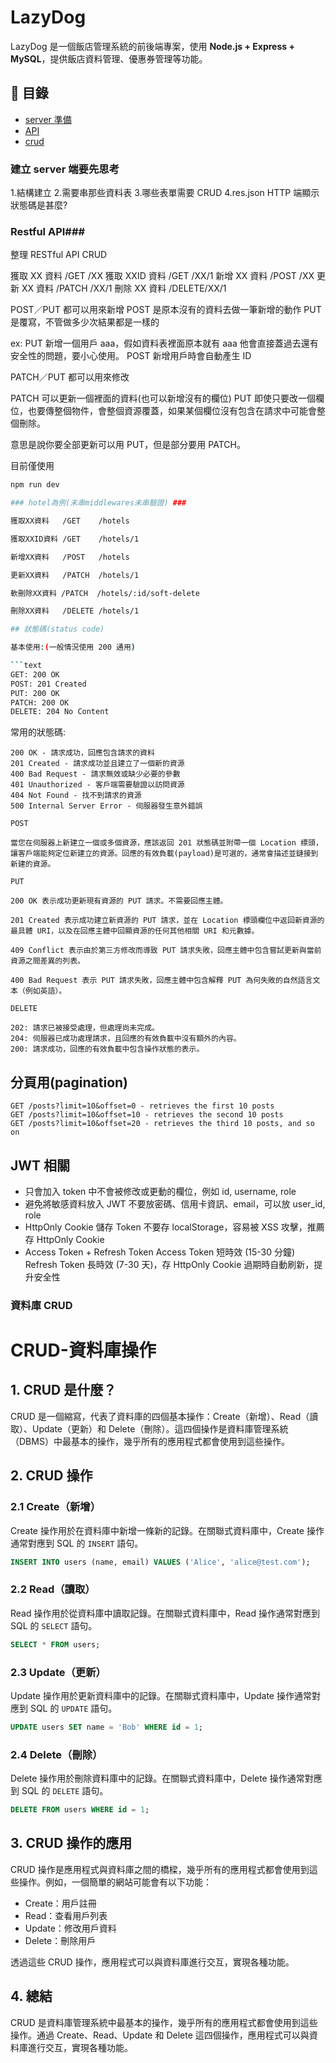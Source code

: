 # LazyDog 

LazyDog 是一個飯店管理系統的前後端專案，使用 **Node.js + Express + MySQL**，提供飯店資料管理、優惠券管理等功能。

## 📌 目錄

- [server 準備](#建立-server-端要先思考)
- [API](#restful-api)
- [crud](#crud-資料庫操作)

### 建立 server 端要先思考

1.結構建立 2.需要串那些資料表 3.哪些表單需要 CRUD
4.res.json HTTP 端顯示狀態碼是甚麼?

### Restful API###

整理 RESTful API CRUD

獲取 XX 資料 /GET /XX
獲取 XXID 資料 /GET /XX/1
新增 XX 資料 /POST /XX
更新 XX 資料 /PATCH /XX/1
刪除 XX 資料 /DELETE/XX/1

POST／PUT
都可以用來新增
POST 是原本沒有的資料去做一筆新增的動作
PUT 是覆寫，不管做多少次結果都是一樣的

ex:
PUT 新增一個用戶 aaa，假如資料表裡面原本就有 aaa 他會直接蓋過去還有安全性的問題，要小心使用。
POST 新增用戶時會自動產生 ID

PATCH／PUT
都可以用來修改

PATCH 可以更新一個裡面的資料(也可以新增沒有的欄位)
PUT 即使只要改一個欄位，也要傳整個物件，會整個資源覆蓋，如果某個欄位沒有包含在請求中可能會整個刪除。

意思是說你要全部更新可以用 PUT，但是部分要用 PATCH。

目前僅使用

````bash
npm run dev

### hotel為例(未串middlewares未串驗證) ###

獲取XX資料   /GET    /hotels

獲取XXID資料 /GET    /hotels/1

新增XX資料   /POST   /hotels

更新XX資料   /PATCH  /hotels/1

軟刪除XX資料 /PATCH  /hotels/:id/soft-delete

刪除XX資料   /DELETE /hotels/1

## 狀態碼(status code)

基本使用:(一般情況使用 200 通用)

```text
GET: 200 OK
POST: 201 Created
PUT: 200 OK
PATCH: 200 OK
DELETE: 204 No Content
````

常用的狀態碼:

```text
200 OK - 請求成功，回應包含請求的資料
201 Created - 請求成功並且建立了一個新的資源
400 Bad Request - 請求無效或缺少必要的參數
401 Unauthorized - 客戶端需要驗證以訪問資源
404 Not Found - 找不到請求的資源
500 Internal Server Error - 伺服器發生意外錯誤
```

`POST`

```text
當您在伺服器上新建立一個或多個資源，應該返回 201 狀態碼並附帶一個 Location 標頭，讓客戶端能夠定位新建立的資源。回應的有效負載(payload)是可選的，通常會描述並鏈接到新建的資源。
```

`PUT`

```text
200 OK 表示成功更新現有資源的 PUT 請求。不需要回應主體。

201 Created 表示成功建立新資源的 PUT 請求，並在 Location 標頭欄位中返回新資源的最具體 URI，以及在回應主體中回顯資源的任何其他相關 URI 和元數據。

409 Conflict 表示由於第三方修改而導致 PUT 請求失敗，回應主體中包含嘗試更新與當前資源之間差異的列表。

400 Bad Request 表示 PUT 請求失敗，回應主體中包含解釋 PUT 為何失敗的自然語言文本（例如英語）。
```

`DELETE`

```text
202: 請求已被接受處理，但處理尚未完成。
204: 伺服器已成功處理請求，且回應的有效負載中沒有額外的內容。
200: 請求成功，回應的有效負載中包含操作狀態的表示。
```

## 分頁用(pagination)

```text
GET /posts?limit=10&offset=0 - retrieves the first 10 posts
GET /posts?limit=10&offset=10 - retrieves the second 10 posts
GET /posts?limit=10&offset=20 - retrieves the third 10 posts, and so on
```

## JWT 相關

- 只會加入 token 中不會被修改或更動的欄位，例如 id, username, role
- 避免將敏感資料放入 JWT
  不要放密碼、信用卡資訊、email，可以放 user_id, role
- HttpOnly Cookie 儲存 Token
  不要存 localStorage，容易被 XSS 攻擊，推薦存 HttpOnly Cookie
- Access Token + Refresh Token
  Access Token 短時效 (15-30 分鐘)
  Refresh Token 長時效 (7-30 天)，存 HttpOnly Cookie
  過期時自動刷新，提升安全性

### 資料庫 CRUD

# CRUD-資料庫操作

## 1. CRUD 是什麼？

CRUD 是一個縮寫，代表了資料庫的四個基本操作：Create（新增）、Read（讀取）、Update（更新）和 Delete（刪除）。這四個操作是資料庫管理系統（DBMS）中最基本的操作，幾乎所有的應用程式都會使用到這些操作。

## 2. CRUD 操作

### 2.1 Create（新增）

Create 操作用於在資料庫中新增一條新的記錄。在關聯式資料庫中，Create 操作通常對應到 SQL 的 `INSERT` 語句。

```sql
INSERT INTO users (name, email) VALUES ('Alice', 'alice@test.com');
```

### 2.2 Read（讀取）

Read 操作用於從資料庫中讀取記錄。在關聯式資料庫中，Read 操作通常對應到 SQL 的 `SELECT` 語句。

```sql
SELECT * FROM users;
```

### 2.3 Update（更新）

Update 操作用於更新資料庫中的記錄。在關聯式資料庫中，Update 操作通常對應到 SQL 的 `UPDATE` 語句。

```sql
UPDATE users SET name = 'Bob' WHERE id = 1;
```

### 2.4 Delete（刪除）

Delete 操作用於刪除資料庫中的記錄。在關聯式資料庫中，Delete 操作通常對應到 SQL 的 `DELETE` 語句。

```sql
DELETE FROM users WHERE id = 1;
```

## 3. CRUD 操作的應用

CRUD 操作是應用程式與資料庫之間的橋樑，幾乎所有的應用程式都會使用到這些操作。例如，一個簡單的網站可能會有以下功能：

- Create：用戶註冊
- Read：查看用戶列表
- Update：修改用戶資料
- Delete：刪除用戶

透過這些 CRUD 操作，應用程式可以與資料庫進行交互，實現各種功能。

## 4. 總結

CRUD 是資料庫管理系統中最基本的操作，幾乎所有的應用程式都會使用到這些操作。通過 Create、Read、Update 和 Delete 這四個操作，應用程式可以與資料庫進行交互，實現各種功能。
